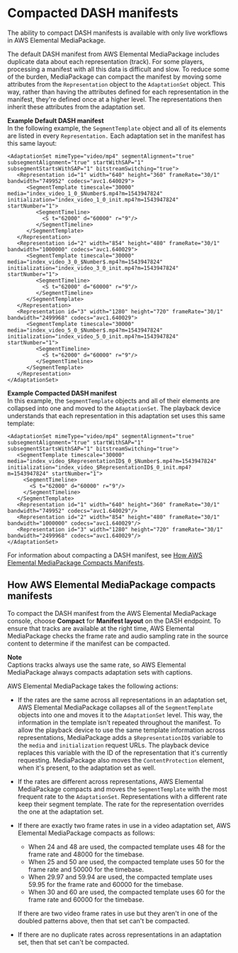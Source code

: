 # Compacted DASH manifests<a name="compacted"></a>

The ability to compact DASH manifests is available with only live workflows in AWS Elemental MediaPackage\.

The default DASH manifest from AWS Elemental MediaPackage includes duplicate data about each representation \(track\)\. For some players, processing a manifest with all this data is difficult and slow\. To reduce some of the burden, MediaPackage can compact the manifest by moving some attributes from the `Representation` object to the `AdaptationSet` object\. This way, rather than having the attributes defined for each representation in the manifest, they're defined once at a higher level\. The representations then inherit these attributes from the adaptation set\.

**Example Default DASH manifest**  
In the following example, the `SegmentTemplate` object and all of its elements are listed in every `Representation.` Each adaptation set in the manifest has this same layout:  

```
<AdaptationSet mimeType="video/mp4" segmentAlignment="true" subsegmentAlignment="true" startWithSAP="1" subsegmentStartsWithSAP="1" bitstreamSwitching="true">
   <Representation id="1" width="640" height="360" frameRate="30/1" bandwidth="749952" codecs="avc1.640029">
      <SegmentTemplate timescale="30000" media="index_video_1_0_$Number$.mp4?m=1543947824" initialization="index_video_1_0_init.mp4?m=1543947824" startNumber="1">
         <SegmentTimeline>
           <S t="62000" d="60000" r="9"/>
         </SegmentTimeline>
      </SegmentTemplate>
   </Representation>
   <Representation id="2" width="854" height="480" frameRate="30/1" bandwidth="1000000" codecs="avc1.640029">
      <SegmentTemplate timescale="30000" media="index_video_3_0_$Number$.mp4?m=1543947824" initialization="index_video_3_0_init.mp4?m=1543947824" startNumber="1">
         <SegmentTimeline>
           <S t="62000" d="60000" r="9"/>
         </SegmentTimeline>
      </SegmentTemplate>
   </Representation>
   <Representation id="3" width="1280" height="720" frameRate="30/1" bandwidth="2499968" codecs="avc1.640029">
      <SegmentTemplate timescale="30000" media="index_video_5_0_$Number$.mp4?m=1543947824" initialization="index_video_5_0_init.mp4?m=1543947824" startNumber="1">
         <SegmentTimeline>
           <S t="62000" d="60000" r="9"/>
         </SegmentTimeline>
      </SegmentTemplate>
   </Representation>
</AdaptationSet>
```

**Example Compacted DASH manifest**  
In this example, the `SegmentTemplate` objects and all of their elements are collapsed into one and moved to the `AdaptationSet`\. The playback device understands that each representation in this adaptation set uses this same template:  

```
<AdaptationSet mimeType="video/mp4" segmentAlignment="true" subsegmentAlignment="true" startWithSAP="1" subsegmentStartsWithSAP="1" bitstreamSwitching="true">
   <SegmentTemplate timescale="30000" media="index_video_$RepresentationID$_0_$Number$.mp4?m=1543947824" initialization="index_video_$RepresentationID$_0_init.mp4?m=1543947824" startNumber="1">
     <SegmentTimeline>
       <S t="62000" d="60000" r="9"/>
     </SegmentTimeline>
   </SegmentTemplate>
   <Representation id="1" width="640" height="360" frameRate="30/1" bandwidth="749952" codecs="avc1.640029"/>
   <Representation id="2" width="854" height="480" frameRate="30/1" bandwidth="1000000" codecs="avc1.640029"/>
   <Representation id="3" width="1280" height="720" frameRate="30/1" bandwidth="2499968" codecs="avc1.640029"/>
</AdaptationSet>
```

 For information about compacting a DASH manifest, see [How AWS Elemental MediaPackage Compacts Manifests](#how-cpact-works)\.

## How AWS Elemental MediaPackage compacts manifests<a name="how-cpact-works"></a>

To compact the DASH manifest from the AWS Elemental MediaPackage console, choose **Compact** for **Manifest layout** on the DASH endpoint\. To ensure that tracks are available at the right time, AWS Elemental MediaPackage checks the frame rate and audio sampling rate in the source content to determine if the manifest can be compacted\.

**Note**  
Captions tracks always use the same rate, so AWS Elemental MediaPackage always compacts adaptation sets with captions\.

AWS Elemental MediaPackage takes the following actions:
+ If the rates are the same across all representations in an adaptation set, AWS Elemental MediaPackage collapses all of the `SegmentTemplate` objects into one and moves it to the `AdaptationSet` level\. This way, the information in the template isn't repeated throughout the manifest\. To allow the playback device to use the same template information across representations, MediaPackage adds a `$RepresentationID$` variable to the `media` and `initialization` request URLs\. The playback device replaces this variable with the ID of the representation that it's currently requesting\. MediaPackage also moves the `ContentProtection` element, when it's present, to the adaptation set as well\.
+ If the rates are different across representations, AWS Elemental MediaPackage compacts and moves the `SegmentTemplate` with the most frequent rate to the `AdaptationSet`\. Representations with a different rate keep their segment template\. The rate for the representation overrides the one at the adaptation set\.
+ If there are exactly two frame rates in use in a video adaptation set, AWS Elemental MediaPackage compacts as follows:
  + When 24 and 48 are used, the compacted template uses 48 for the frame rate and 48000 for the timebase\.
  + When 25 and 50 are used, the compacted template uses 50 for the frame rate and 50000 for the timebase\.
  + When 29\.97 and 59\.94 are used, the compacted template uses 59\.95 for the frame rate and 60000 for the timebase\.
  + When 30 and 60 are used, the compacted template uses 60 for the frame rate and 60000 for the timebase\.

  If there are two video frame rates in use but they aren't in one of the doubled patterns above, then that set can't be compacted\.
+ If there are no duplicate rates across representations in an adaptation set, then that set can't be compacted\.
